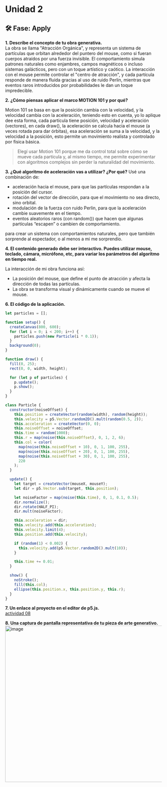 # Unidad 2


## 🛠 Fase: Apply

**1. Describe el concepto de tu obra generativa.**        
La obra se llama "Atracción Orgánica", y representa un sistema de partículas que orbitan alrededor del puntero del mouse, como si fueran cuerpos atraídos por una fuerza invisible.
El comportamiento simula patrones naturales como enjambres, campos magnéticos o incluso sistemas galácticos, pero con un toque artístico y caótico.
La interacción con el mouse permite controlar el "centro de atracción", y cada partícula responde de manera fluida gracias al uso de ruido Perlin, mientras que eventos raros introducidos por probabilidades le dan un toque impredecible.

**2. ¿Cómo piensas aplicar el marco MOTION 101 y por qué?**

Motion 101 se basa en que la posición cambia con la velocidad, y la velocidad cambia con la aceleración, teniendo esto en cuenta, yo lo aplique dee esta forma, cada partícula tiene posición, velocidad y aceleración (vectores), en cada draw(), la aceleración se calcula hacia el mouse (a veces rotada para dar órbitas), esa aceleración se suma a la velocidad, y la velocidad a la posición, esto permite un movimiento realista y controlado por física básica.

> Elegí usar Motion 101 porque me da control total sobre cómo se mueve cada partícula y, al mismo tiempo, me permite experimentar con algoritmos complejos sin perder la naturalidad del movimiento.

**3. ¿Qué algoritmo de aceleración vas a utilizar? ¿Por qué?**
Usé una combinación de: 
* aceleración hacia el mouse, para que las partículas respondan a la posición del cursor.
* rotación del vector de dirección, para que el movimiento no sea directo, sino orbital.
* modulación de la fuerza con ruido Perlin, para que la aceleración cambie suavemente en el tiempo.
* eventos aleatorios raros (con random()) que hacen que algunas partículas “escapen” o cambien de comportamiento.

para crear un sistema con comportamientos naturales, pero que también sorprende al espectador, o al menos a mi me sorprendio.

**4. El contenido generado debe ser interactivo. Puedes utilizar mouse, teclado, cámara, micrófono, etc, para variar los parámetros del algoritmo en tiempo real.**

La interacción de mi obra funciona así: 
* La posición del mouse, que define el punto de atracción y afecta la dirección de todas las partículas.
* La obra se transforma visual y dinámicamente cuando se mueve el mouse.

**6. El código de la aplicación.**
```js
let particles = [];

function setup() {
  createCanvas(800, 600);
  for (let i = 0; i < 200; i++) {
    particles.push(new Particle(i * 0.1));
  }
  background(0);
}

function draw() {
  fill(0, 25);
  rect(0, 0, width, height);

  for (let p of particles) {
    p.update();
    p.show();
  }
}

class Particle {
  constructor(noiseOffset) {
    this.position = createVector(random(width), random(height));
    this.velocity = p5.Vector.random2D().mult(random(0.5, 2));
    this.acceleration = createVector(0, 0);
    this.noiseOffset = noiseOffset; 
    this.time = random(1000);
    this.r = map(noise(this.noiseOffset), 0, 1, 2, 6);
    this.col = color(
      map(noise(this.noiseOffset + 10), 0, 1, 100, 255),
      map(noise(this.noiseOffset + 20), 0, 1, 100, 255),
      map(noise(this.noiseOffset + 30), 0, 1, 100, 255),
      220
    );
  }

  update() {
    let target = createVector(mouseX, mouseY);
    let dir = p5.Vector.sub(target, this.position);

    let noiseFactor = map(noise(this.time), 0, 1, 0.1, 0.5);
    dir.normalize();
    dir.rotate(HALF_PI);
    dir.mult(noiseFactor); 

    this.acceleration = dir;
    this.velocity.add(this.acceleration);
    this.velocity.limit(4);
    this.position.add(this.velocity);

    if (random(1) < 0.002) {
      this.velocity.add(p5.Vector.random2D().mult(10));
    }

    this.time += 0.01;
  }

  show() {
    noStroke();
    fill(this.col);
    ellipse(this.position.x, this.position.y, this.r);
  }
}
```

**7. Un enlace al proyecto en el editor de p5.js.**      
[actividad 08](https://editor.p5js.org/saragaravitop/sketches/f80OWqPkn)    

**8. Una captura de pantalla representativa de tu pieza de arte generativo.**   
<img width="588" height="501" alt="image" src="https://github.com/user-attachments/assets/f06e68b9-ee86-493a-a399-94a813396b88" />



